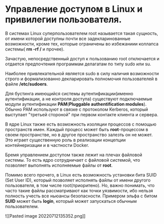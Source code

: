 # Управление доступом в Linux и привилегии пользователя.

В системах Linux суперпользователем root называется такая сущность, от имени которой доступны почти все задекларинованные возможности, кроме тех, которые ограничены во избежаниии коллапса системы( **rm -rf /** и прочее). 

Зачастую, непосредственный доступ к пользованию root отключается и отдается предпочтения программам делагатам по типу sudo или su.

Наиболее привлекательной является sudo в силу наличия возможности строго и формализованно декларировать полномочия пользователей в файле **/etc/sudoers**. 

Для бустинга имеющийся системы аутентификации(именно аутентификации, а не контроля доступа) существуют подключаемые модули аутентификации **PAM**(**Pluggable authentification modules**). Обычно PAM используют в связке с протоколом Kerberos, который выступает "третьей стороной" при первом контакте клиента и сервера.

В ядре Linux также есть возможность изоляции процессов с помощью пространств имен. Каждый процесс может быть **root**-процессом в своем пространстве, но в другое пространство залезть он не может. Это играет существенную роль в реализации концепции контейнеризации и в частности Docker.

Бремя управлением доступом также лежит на плечах файловой системы. То есть ядро сотрудничает с файловой системой, что позволяет выполнять исполняемые файлы от **root**.

Помимо всего прочего, в Linux есть возможность установки бита SUID (Set User ID), который позволяет исполнять файлы от имени другого пользователя, в том числе root(приоритено). Но, важно понимать, что часто такие файлы рассматривают как точки уязвимости, ибо нельзя полность учесть все ньюансы безопасности. Примером эльфа с битом **SUID** может быть **login**, который может запускаться обычным пользователем.

![[Pasted image 20220712135352.png]]